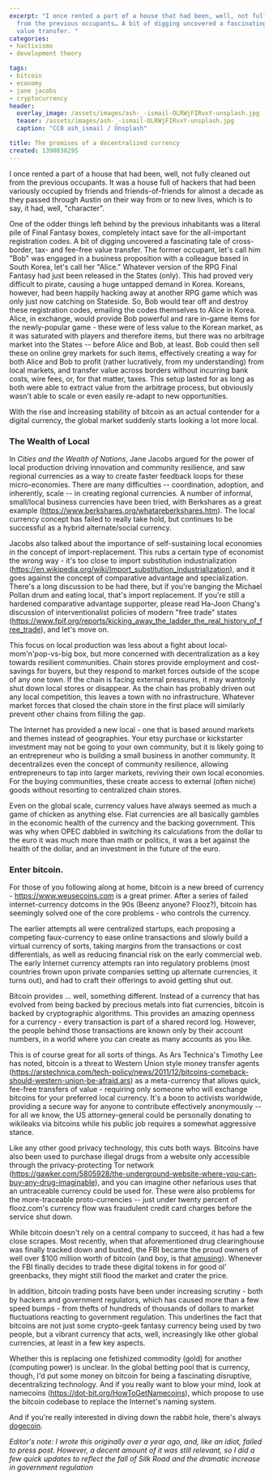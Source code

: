 ```yaml
---
excerpt: "I once rented a part of a house that had been, well, not fully cleaned out
  from the previous occupants… A bit of digging uncovered a fascinating tale of cross-border, tax- and fee-free
  value transfer. "
categories:
- hactivismo
- development theory

tags:
- bitcoin
- economy
- jane jacobs
- cryptocurrency
header:
  overlay_image: /assets/images/ash-_-ismail-OLRWjFIRvxY-unsplash.jpg
  teaser: /assets/images/ash-_-ismail-OLRWjFIRvxY-unsplash.jpg
  caption: "CC0 ash_ismail / Unsplash"

title: The promises of a decentralized currency
created: 1390838295
---
```

I once rented a part of a house that had been, well, not fully cleaned out from the previous occupants.  It was a house full of hackers that had been variously occupied by friends and friends-of-friends for almost a decade as they passed through Austin on their way from or to new lives, which is to say, it had, well, "character".

One of the odder things left behind by the previous inhabitants was a literal pile of Final Fantasy boxes, completely intact save for the all-important registration codes.  A bit of digging uncovered a fascinating tale of cross-border, tax- and fee-free value transfer.  The former occupant, let's call him "Bob" was engaged in a business proposition with a colleague based in South Korea, let's call her "Alice."  Whatever version of the RPG Final Fantasy had just been released in the States (only).  This had proved very difficult to pirate, causing a huge untapped demand in Korea.  Koreans, however, had been happily hacking away at another RPG game which was only just now catching on Stateside.  So, Bob would tear off and destroy these registration codes, emailing the codes themselves to Alice in Korea.  Alice, in exchange, would provide Bob powerful and rare in-game items for the newly-popular game - these were of less value to the Korean market, as it was saturated with players and therefore items, but there was no arbitrage market into the States -- before Alice and Bob, at least.  Bob could then sell these on online grey markets for such items, effectively creating a way for both Alice and Bob to profit (rather lucratively, from my understanding) from local markets, and transfer value across borders without incurring bank costs, wire fees, or, for that matter, taxes.  This setup lasted for as long as both were able to extract value from the arbitrage process, but obviously wasn't able to scale or even easily re-adapt to new opportunities.

With the rise and increasing stability of bitcoin as an actual contender for a digital currency, the global market suddenly starts looking a lot more local.
<!--break-->
<h3>The Wealth of Local</h3>

In <em>Cities and the Wealth of Nations</em>, Jane Jacobs argued for the power of local production driving innovation and community resilience, and saw regional currencies as a way to create faster feedback loops for these micro-economies.  There are many difficulties -- coordination, adoption, and inherently, scale -- in creating regional currencies.  A number of informal, small/local business currencies have been tried, with Berkshares as a great example (https://www.berkshares.org/whatareberkshares.htm). The local currency concept has failed to really take hold, but continues to be successful as a hybrid alternate/social currency.

Jacobs also talked about the importance of self-sustaining local economies in the concept of import-replacement.  This rubs a certain type of economist the wrong way - it's too close to import substitution industrialization (https://en.wikipedia.org/wiki/Import_substitution_industrialization), and it goes against the concept of comparative advantage and specialization.  There's a long discussion to be had there, but if you're banging the Michael Pollan drum and eating local, that's import replacement.  If you're still a hardened comparative advantage supporter, please read Ha-Joon Chang's discussion of interventionalist policies of modern "free trade" states (https://www.fpif.org/reports/kicking_away_the_ladder_the_real_history_of_free_trade), and let's move on.

This focus on local production was less about a fight about local-mom'n'pop-vs-big box, but more concerned with decentralization as a key towards resilient communities.  Chain stores provide employment and cost-savings for buyers, but they respond to market forces outside of the scope of any one town.  If the chain is facing external pressures, it may wantonly shut down local stores or disappear.  As the chain has probably driven out any local competition, this leaves a town with no infrastructure.  Whatever market forces that closed the chain store in the first place will similarly prevent other chains from filling the gap.

The Internet has provided a new local - one that is based around markets and themes instead of geographies.  Your etsy purchase or kickstarter investment may not be going to your own community, but it is likely going to an entrepreneur who is building a small business in another community. It decentralizes even the concept of community resilience, allowing entrepreneurs to tap into larger markets, reviving their own local economies.  For the buying communities, these create access to external (often niche) goods without resorting to centralized chain stores.

Even on the global scale, currency values have always seemed as much a game of chicken as anything else.  Fiat currencies are all basically gambles in the economic health of the currency and the backing government.  This was why when OPEC dabbled in switching its calculations from the dollar to the euro it was much more than math or politics, it was a bet against the health of the dollar, and an investment in the future of the euro.

<h3>Enter bitcoin.</h3>

For those of you following along at home, bitcoin is a new breed of currency - https://www.weusecoins.com is a great primer.  After a series of failed internet-currency dotcoms in the 90s (Beenz anyone? Flooz?), bitcoin has seemingly solved one of the core problems - who controls the currency.

The earlier attempts all were centralized startups, each proposing a competing faux-currency to ease online transactions and slowly build a virtual currency of sorts, taking margins from the transactions or cost differentials, as well as reducing financial risk on the early commercial web.  The early Internet currency attempts ran into regulatory problems (most countries frown upon private companies setting up alternate currencies, it turns out), and had to craft their offerings to avoid getting shut out.

Bitcoin provides ... well, something different. Instead of a currency that has evolved from being backed by precious metals into fiat currencies, bitcoin is backed by cryptographic algorithms.  This provides an amazing openness for a currency - every transaction is part of a shared record log.  However, the people behind those transactions are known only by their account numbers, in a world where you can create as many accounts as you like.

This is of course great for all sorts of things.  As Ars Technica's Timothy Lee has noted, bitcoin is a threat to Western Union style money transfer agents (https://arstechnica.com/tech-policy/news/2011/12/bitcoins-comeback-should-western-union-be-afraid.ars) as a meta-currency that allows quick, fee-free transfers of value - requiring only someone who will exchange bitcoins for your preferred local currency.  It's a boon to activists worldwide, providing a secure way for anyone to contribute effectively anonymously -- for all we know, the US attorney-general could be personally donating to wikileaks via bitcoins while his public job requires a somewhat aggressive stance.

Like any other good privacy technology, this cuts both ways.  Bitcoins have also been used to purchase illegal drugs from a website only accessible through the privacy-protecting Tor network (https://gawker.com/5805928/the-underground-website-where-you-can-buy-any-drug-imaginable), and you can imagine other nefarious uses that an untraceable currency could be used for.  These were also problems for the more-traceable proto-currencies -- just under twenty percent of flooz.com's currency flow was fraudulent credit card charges before the service shut down.

While bitcoin doesn't rely on a central company to succeed, it has had a few close scrapes.  Most recently, when that aforementioned drug clearinghouse was finally tracked down and busted, the FBI became the proud owners of well over $100 million worth of bitcoin (and boy, is that <a href="https://www.theverge.com/2013/10/4/4803732/someone-found-the-fbis-bitcoin-wallet-silk-road" target="_blank">amusing</a>).  Whenever the FBI finally decides to trade these digital tokens in for good ol' greenbacks, they might still flood the market and crater the price.

In addition, bitcoin trading posts have been under increasing scrutiny - both by hackers and government regulators, which has caused more than a few speed bumps - from thefts of hundreds of thousands of dollars to market fluctuations reacting to government regulation. This underlines the fact that bitcoins are not just some crypto-geek fantasy currency being used by two people, but a vibrant currency that acts, well, increasingly like other global currencies, at least in a few key aspects.

Whether this is replacing one fetishized commodity (gold) for another (computing power) is unclear.  In the global betting pool that is currency, though, I'd put some money on bitcoin for being a fascinating disruptive, decentralizing technology.  And if you really want to blow your mind, look at namecoins (https://dot-bit.org/HowToGetNamecoins), which propose to use the bitcoin codebase to replace the Internet's naming system.

And if you're really interested in diving down the rabbit hole, there's always <a href="https://dogecoin.com/">dogecoin</a>.

<em>Editor's note: I wrote this originally over a year ago, and, like an idiot, failed to press post.  However, a decent amount of it was still relevant, so I did a few quick updates to reflect the fall of Silk Road and the dramatic increase in government regulation</em>
